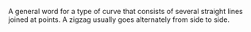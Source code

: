 A general word for a type of curve that consists of several straight
lines joined at points. A zigzag usually goes alternately from side to
side.
